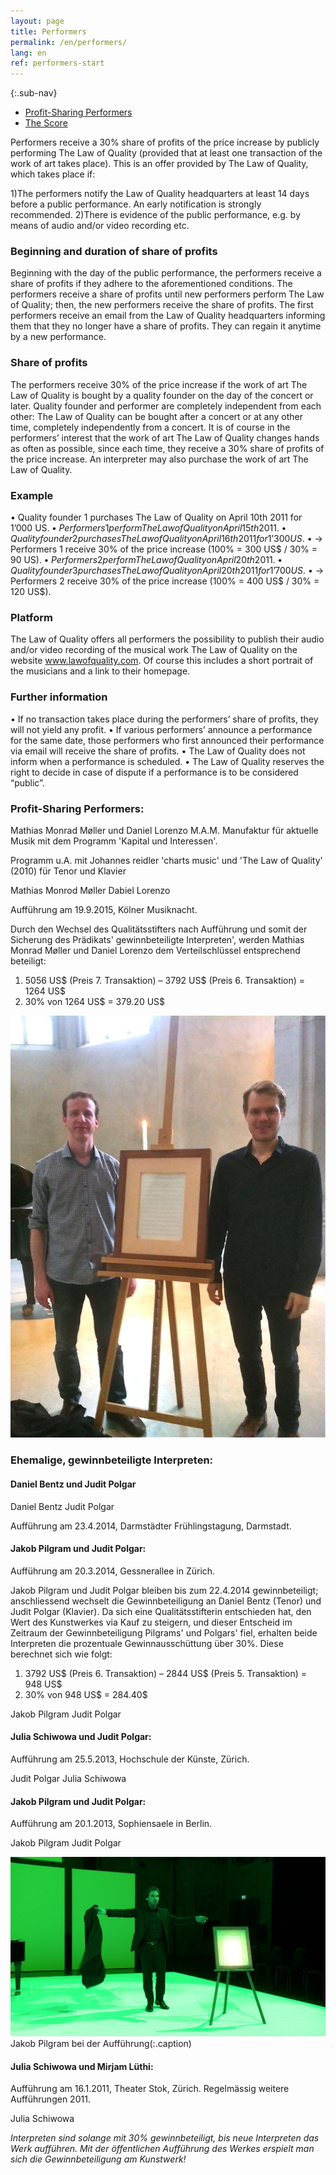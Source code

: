 ```yaml
---
layout: page
title: Performers
permalink: /en/performers/
lang: en
ref: performers-start
---
```


{:.sub-nav}
- [Profit-Sharing Performers](#profit-sharing-performers)
- [The Score](/en/score)

Performers receive a 30% share of profits of the price increase by publicly performing The Law of Quality (provided that at least one transaction of the work of art takes place). This is an offer provided by The Law of Quality, which takes place if:

1)The performers notify the Law of Quality headquarters at least 14 days before a public performance. 
An early notification is strongly recommended.
2)There is evidence of the public performance, e.g. by means of audio and/or video recording etc.


### Beginning and duration of share of profits
Beginning with the day of the public performance, the performers receive a share of profits if they adhere to the aforementioned conditions.
The performers receive a share of profits until new performers perform The Law of Quality; then, the new performers receive the share of profits. The first performers receive an email from the Law of Quality headquarters informing them that they no longer have a share of profits. They can regain it anytime by a new performance.


### Share of profits
The performers receive 30% of the price increase if the work of art The Law of Quality is bought by a quality founder on the day of the concert or later. Quality founder and performer are completely independent from each other: The Law of Quality can be bought after a concert or at any other time, completely independently from a concert. It is of course in the performers’ interest that the work of art The Law of Quality changes hands as often as possible, since each time, they receive a 30% share of profits of the price increase. An interpreter may also purchase the work of art The Law of Quality.

### Example

• Quality founder 1 purchases The Law of Quality on April 10th 2011 for 1’000 US$.
• Performers 1 perform The Law of Quality on April 15th 2011.
• Quality founder 2 purchases The Law of Quality on April 16th 2011 for 1’300 US$.
• → Performers 1 receive 30% of the price increase (100% = 300 US$ / 30% = 90 US$).
• Performers 2 perform The Law of Quality on April 20th 2011.
• Quality founder 3 purchases The Law of Quality on April 20th 2011 for 1’700 US$.
• → Performers 2 receive 30% of the price increase (100% = 400 US$ / 30% = 120 US$).


### Platform
The Law of Quality offers all performers the possibility to publish their audio and/or video recording of the musical work The Law of Quality on the website www.lawofquality.com. Of course this includes a short portrait of the musicians and a link to their homepage.

### Further information

• If no transaction takes place during the performers’ share of profits, they will not yield any profit.
• If various performers’ announce a performance for the same date, those performers who first announced their performance via email will receive the share of profits.
• The Law of Quality does not inform when a performance is scheduled.
• The Law of Quality reserves the right to decide in case of dispute if a performance is to be considered “public”.

### Profit-Sharing Performers:

Mathias Monrad Møller und Daniel Lorenzo
M.A.M. Manufaktur für aktuelle Musik mit dem Programm 'Kapital und Interessen'.

Programm u.A. mit Johannes reidler 'charts music' und 'The Law of Quality' (2010)
für Tenor und Klavier

Mathias Monrod Møller
Dabiel Lorenzo

Aufführung am 19.9.2015, Kölner Musiknacht.

Durch den Wechsel des Qualitätsstifters nach Aufführung und somit der Sicherung des Prädikats' gewinnbeteiligte Interpreten', werden Mathias Monrad Møller und Daniel Lorenzo dem Verteilschlüssel entsprechend beteiligt:

1. 5056 US$ (Preis 7. Transaktion) – 3792 US$ (Preis 6. Transaktion) = 1264 US$
2. 30% von 1264 US$ = 379.20 US$


![Monrad Lorenz0](/assets/img/monrad-lorenzo.jpg)


### Ehemalige, gewinnbeteiligte Interpreten:

#### Daniel Bentz und Judit Polgar

Daniel Bentz
Judit Polgar

Aufführung am 23.4.2014, Darmstädter Frühlingstagung, Darmstadt.

#### Jakob Pilgram und Judit Polgar:

Aufführung am 20.3.2014, Gessnerallee in Zürich.

Jakob Pilgram und Judit Polgar bleiben bis zum 22.4.2014 gewinnbeteiligt; anschliessend wechselt die Gewinnbeteiligung an Daniel Bentz (Tenor) und Judit Polgar (Klavier). Da sich eine Qualitätsstifterin entschieden hat, den Wert des Kunstwerkes via Kauf zu steigern, und dieser Entscheid im Zeitraum der Gewinnbeteiligung Pilgrams' und Polgars' fiel, erhalten beide Interpreten die prozentuale Gewinnausschüttung über 30%. Diese berechnet sich wie folgt:

1. 3792 US$ (Preis 6. Transaktion) – 2844 US$ (Preis 5. Transaktion) = 948 US$
2. 30% von 948 US$ = 284.40$

Jakob Pilgram
Judit Polgar

#### Julia Schiwowa und Judit Polgar:

Aufführung am 25.5.2013, Hochschule der Künste, Zürich.

Judit Polgar
Julia Schiwowa

#### Jakob Pilgram und Judit Polgar:

Aufführung am 20.1.2013, Sophiensaele in Berlin.

Jakob Pilgram
Judit Polgar

![Jakob Pilgram](/assets/img/pilgram.jpg)
Jakob Pilgram bei der Aufführung(:.caption)

#### Julia Schiwowa und Mirjam Lüthi:

Aufführung am 16.1.2011, Theater Stok, Zürich. Regelmässig weitere Aufführungen 2011.

Julia Schiwowa

*Interpreten sind solange mit 30% gewinnbeteiligt, bis neue Interpreten das Werk aufführen. Mit der öffentlichen Aufführung des Werkes erspielt man sich die Gewinnbeteiligung am Kunstwerk!*